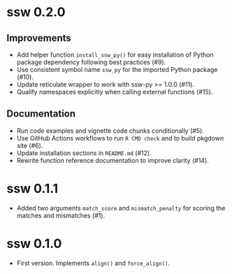 # ssw 0.2.0

## Improvements

- Add helper function `install_ssw_py()` for easy installation of Python
  package dependency following best practices (#9).
- Use consistent symbol name `ssw_py` for the imported Python package (#10).
- Update reticulate wrapper to work with ssw-py >= 1.0.0 (#11).
- Qualify namespaces explicitly when calling external functions (#15).

## Documentation

- Run code examples and vignette code chunks conditionally (#5).
- Use GitHub Actions workflows to run `R CMD check` and to build pkgdown site (#6).
- Update installation sections in `README.md` (#12).
- Rewrite function reference documentation to improve clarity (#14).

# ssw 0.1.1

- Added two arguments `match_score` and `mismatch_penalty` for scoring the matches and mismatches (#1).

# ssw 0.1.0

- First version. Implements `align()` and `force_align()`.
